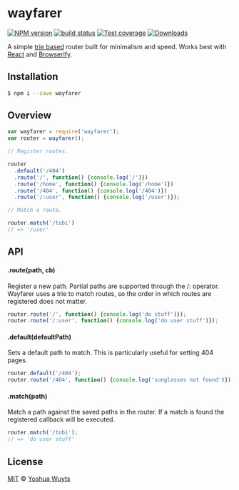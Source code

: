 # wayfarer
[![NPM version][npm-image]][npm-url]
[![build status][travis-image]][travis-url]
[![Test coverage][coveralls-image]][coveralls-url]
[![Downloads][downloads-image]][downloads-url]

A simple [trie based](https://github.com/jonathanong/routington/)
router built for minimalism and speed. Works best with
[React](facebook.github.io/react) and [Browserify](github.com/substack/browserify).

## Installation
```bash
$ npm i --save wayfarer
```

## Overview
```js
var wayfarer = require('wayfarer');
var router = wayfarer();

// Register routes.

router
  .default('/404')
  .route('/', function() {console.log('/')})
  .route('/home', function() {console.log('/home')})
  .route('/404', function() {console.log('/404')})
  .route('/:user', function() {console.log('/user')});

// Match a route.

router.match('/tobi')
// => '/user'
```

## API
#### .route(path, cb)
Register a new path. Partial paths are supported through the /: operator.
Wayfarer uses a trie to match routes, so the order in which routes are
registered does not matter.
```js
router.route('/', function() {console.log('do stuff')});
router.route('/:user', function() {console.log('do user stuff')});
```

#### .default(defaultPath)
Sets a default path to match. This is particularly
useful for setting 404 pages.
```js
router.default('/404');
router.route('/404', function() {console.log('sunglasses not found')});
```

#### .match(path)
Match a path against the saved paths in the router. If a match is
found the registered callback will be executed.
```js
router.match('/tobi');
// => 'do user stuff'
```

## License
[MIT](https://tldrlegal.com/license/mit-license) ©
[Yoshua Wuyts](i@yoshuawuyts.com)

[npm-image]: https://img.shields.io/npm/v/wayfarer.svg?style=flat-square
[npm-url]: https://npmjs.org/package/wayfarer
[travis-image]: https://img.shields.io/travis/yoshuawuyts/wayfarer.svg?style=flat-square
[travis-url]: https://travis-ci.org/yoshuawuyts/wayfarer
[coveralls-image]: https://img.shields.io/coveralls/yoshuawuyts/wayfarer.svg?style=flat-square
[coveralls-url]: https://coveralls.io/r/yoshuawuyts/wayfarer?branch=master
[downloads-image]: http://img.shields.io/npm/dm/wayfarer.svg?style=flat-square
[downloads-url]: https://npmjs.org/package/wayfarer
